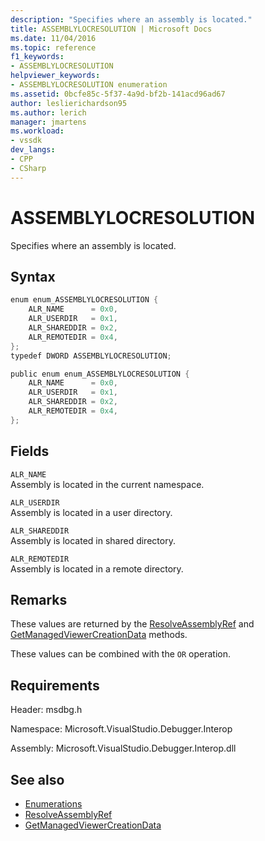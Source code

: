 ```yaml
---
description: "Specifies where an assembly is located."
title: ASSEMBLYLOCRESOLUTION | Microsoft Docs
ms.date: 11/04/2016
ms.topic: reference
f1_keywords:
- ASSEMBLYLOCRESOLUTION
helpviewer_keywords:
- ASSEMBLYLOCRESOLUTION enumeration
ms.assetid: 0bcfe85c-5f37-4a9d-bf2b-141acd96ad67
author: leslierichardson95
ms.author: lerich
manager: jmartens
ms.workload:
- vssdk
dev_langs:
- CPP
- CSharp
---
```

# ASSEMBLYLOCRESOLUTION
Specifies where an assembly is located.

## Syntax

```cpp
enum enum_ASSEMBLYLOCRESOLUTION {
    ALR_NAME      = 0x0,
    ALR_USERDIR   = 0x1,
    ALR_SHAREDDIR = 0x2,
    ALR_REMOTEDIR = 0x4,
};
typedef DWORD ASSEMBLYLOCRESOLUTION;
```

```csharp
public enum enum_ASSEMBLYLOCRESOLUTION {
    ALR_NAME      = 0x0,
    ALR_USERDIR   = 0x1,
    ALR_SHAREDDIR = 0x2,
    ALR_REMOTEDIR = 0x4,
};
```

## Fields
`ALR_NAME`\
Assembly is located in the current namespace.

`ALR_USERDIR`\
Assembly is located in a user directory.

`ALR_SHAREDDIR`\
Assembly is located in shared directory.

`ALR_REMOTEDIR`\
Assembly is located in a remote directory.

## Remarks
These values are returned by the [ResolveAssemblyRef](../../../extensibility/debugger/reference/ipropertyproxyeeside-resolveassemblyref.md) and [GetManagedViewerCreationData](../../../extensibility/debugger/reference/ipropertyproxyeeside-getmanagedviewercreationdata.md) methods.

These values can be combined with the `OR` operation.

## Requirements
Header: msdbg.h

Namespace: Microsoft.VisualStudio.Debugger.Interop

Assembly: Microsoft.VisualStudio.Debugger.Interop.dll

## See also
- [Enumerations](../../../extensibility/debugger/reference/enumerations-visual-studio-debugging.md)
- [ResolveAssemblyRef](../../../extensibility/debugger/reference/ipropertyproxyeeside-resolveassemblyref.md)
- [GetManagedViewerCreationData](../../../extensibility/debugger/reference/ipropertyproxyeeside-getmanagedviewercreationdata.md)
